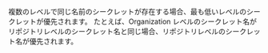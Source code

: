 複数のレベルで同じ名前のシークレットが存在する場合、最も低いレベルのシークレットが優先されます。 たとえば、Organization レベルのシークレット名がリポジトリレベルのシークレット名と同じ場合、リポジトリレベルのシークレット名が優先されます。
